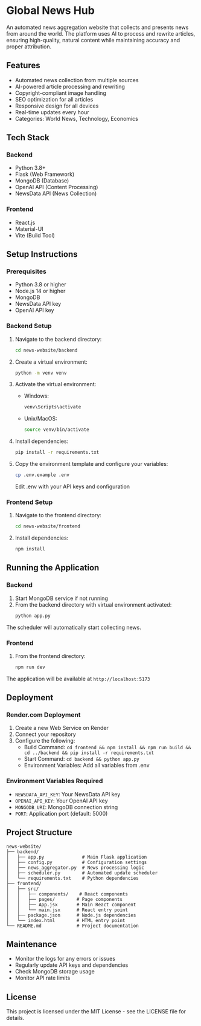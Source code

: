 # Global News Hub

An automated news aggregation website that collects and presents news from around the world. The platform uses AI to process and rewrite articles, ensuring high-quality, natural content while maintaining accuracy and proper attribution.

## Features

- Automated news collection from multiple sources
- AI-powered article processing and rewriting
- Copyright-compliant image handling
- SEO optimization for all articles
- Responsive design for all devices
- Real-time updates every hour
- Categories: World News, Technology, Economics

## Tech Stack

### Backend
- Python 3.8+
- Flask (Web Framework)
- MongoDB (Database)
- OpenAI API (Content Processing)
- NewsData API (News Collection)

### Frontend
- React.js
- Material-UI
- Vite (Build Tool)

## Setup Instructions

### Prerequisites
- Python 3.8 or higher
- Node.js 14 or higher
- MongoDB
- NewsData API key
- OpenAI API key

### Backend Setup

1. Navigate to the backend directory:
   ```bash
   cd news-website/backend
   ```

2. Create a virtual environment:
   ```bash
   python -m venv venv
   ```

3. Activate the virtual environment:
   - Windows:
     ```bash
     venv\Scripts\activate
     ```
   - Unix/MacOS:
     ```bash
     source venv/bin/activate
     ```

4. Install dependencies:
   ```bash
   pip install -r requirements.txt
   ```

5. Copy the environment template and configure your variables:
   ```bash
   cp .env.example .env
   ```
   Edit .env with your API keys and configuration

### Frontend Setup

1. Navigate to the frontend directory:
   ```bash
   cd news-website/frontend
   ```

2. Install dependencies:
   ```bash
   npm install
   ```

## Running the Application

### Backend

1. Start MongoDB service if not running
2. From the backend directory with virtual environment activated:
   ```bash
   python app.py
   ```

The scheduler will automatically start collecting news.

### Frontend

1. From the frontend directory:
   ```bash
   npm run dev
   ```

The application will be available at `http://localhost:5173`

## Deployment

### Render.com Deployment

1. Create a new Web Service on Render
2. Connect your repository
3. Configure the following:
   - Build Command: `cd frontend && npm install && npm run build && cd ../backend && pip install -r requirements.txt`
   - Start Command: `cd backend && python app.py`
   - Environment Variables: Add all variables from .env

### Environment Variables Required

- `NEWSDATA_API_KEY`: Your NewsData API key
- `OPENAI_API_KEY`: Your OpenAI API key
- `MONGODB_URI`: MongoDB connection string
- `PORT`: Application port (default: 5000)

## Project Structure

```
news-website/
├── backend/
│   ├── app.py              # Main Flask application
│   ├── config.py           # Configuration settings
│   ├── news_aggregator.py  # News processing logic
│   ├── scheduler.py        # Automated update scheduler
│   └── requirements.txt    # Python dependencies
├── frontend/
│   ├── src/
│   │   ├── components/    # React components
│   │   ├── pages/        # Page components
│   │   ├── App.jsx       # Main React component
│   │   └── main.jsx      # React entry point
│   ├── package.json      # Node.js dependencies
│   └── index.html        # HTML entry point
└── README.md             # Project documentation
```

## Maintenance

- Monitor the logs for any errors or issues
- Regularly update API keys and dependencies
- Check MongoDB storage usage
- Monitor API rate limits

## License

This project is licensed under the MIT License - see the LICENSE file for details.

